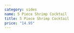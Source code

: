 ```yaml
---
category: sides
name: 5 Piece Shrimp Cocktail
title: 5 Piece Shrimp Cocktail
price: "14.95"
---
```

